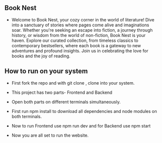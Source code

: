 ## Book Nest

- Welcome to Book Nest, your cozy corner in the world of literature! Dive into a sanctuary of stories where pages come alive and imaginations soar. Whether you're seeking an escape into fiction, a journey through history, or wisdom from the world of non-fiction, Book Nest is your haven. Explore our curated collection, from timeless classics to contemporary bestsellers, where each book is a gateway to new adventures and profound insights. Join us in celebrating the love for books and the joy of reading.

## How to run on your system 
- First fork the repo and with git clone , clone into your system.
- This project has two parts- Frontend and Backend
- Open both parts on different terminals simultaneously.
- First run npm install to download all dependencies and node modules on both terminals.
- Now to run Frontend use npm run dev and for Backend use npm start

- Now you are all set to run the website. 
